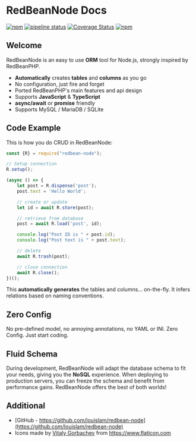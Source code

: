 # RedBeanNode Docs

[![npm](https://img.shields.io/npm/dt/redbean-node)](https://www.npmjs.com/package/redbean-node)
[![pipeline status](https://img.shields.io/gitlab/pipeline/louislam/redbean-node/master?label=build)](https://gitlab.com/louislam/redbean-node/-/commits/master) 
[![Coverage Status](https://img.shields.io/coveralls/github/louislam/redbean-node)](https://coveralls.io/github/louislam/redbean-node?branch=master) 
[![npm](https://img.shields.io/npm/v/redbean-node)](https://www.npmjs.com/package/redbean-node) 


## Welcome

RedBeanNode is an easy to use **ORM** tool for Node.js, strongly inspired by RedBeanPHP. 

* **Automatically** creates **tables** and **columns** as you go
* No configuration, just fire and forget
* Ported RedBeanPHP's main features and api design
* Supports **JavaScript** & **TypeScript**
* **async/await** or **promise** friendly
* Supports MySQL / MariaDB / SQLite

## Code Example

This is how you do CRUD in RedBeanNode:

```javascript
const {R} = require("redbean-node");

// Setup connection
R.setup();

(async () => {
    let post = R.dispense('post');
    post.text = 'Hello World';

    // create or update
    let id = await R.store(post);

    // retrieve from database
    post = await R.load('post', id);

    console.log("Post ID is " + post.id);
    console.log("Post text is " + post.text);

    // delete
    await R.trash(post);

    // close connection
    await R.close();
})();
```

<div id="my-element"></div>

<script>
fetch("/example/simple.txt")
    .then((res) => res.text())
    .then((src) => { 
        let notebook = RunKit.createNotebook({
            element: document.querySelector("#my-element"),
            source: src,
            //mode: 'endpoint',
            onLoad: (arg) => {
                    document.querySelector("pre[data-lang=\"javascript\"]").remove();
                    notebook.evaluate();
            }
        });
        console.log("Loaded Source Code");
    })
</script>

This **automatically generates** the tables and columns... on-the-fly. It infers relations based on naming conventions.

## Zero Config

No pre-defined model, no annoying annotations, no YAML or INI. Zero Config. Just start coding.

## Fluid Schema

During development, RedBeanNode will adapt the database schema to fit your needs, giving you the **NoSQL** experience. When deploying to production servers, you can freeze the schema and benefit from performance gains. RedBeanNode offers the best of both worlds!


## Additional
- [GitHub - https://github.com/louislam/redbean-node](https://github.com/louislam/redbean-node)
- Icons made by [Vitaly Gorbachev](https://www.flaticon.com/authors/vitaly-gorbachev) from https://www.flaticon.com
